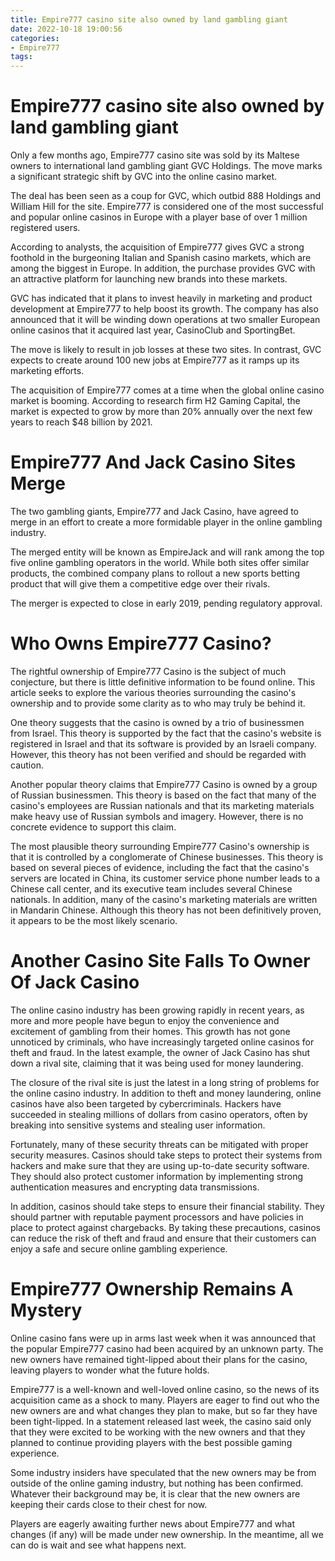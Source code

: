 ```yaml
---
title: Empire777 casino site also owned by land gambling giant
date: 2022-10-18 19:00:56
categories:
- Empire777
tags:
---
```



#  Empire777 casino site also owned by land gambling giant

Only a few months ago, Empire777 casino site was sold by its Maltese owners to international land gambling giant GVC Holdings. The move marks a significant strategic shift by GVC into the online casino market.

The deal has been seen as a coup for GVC, which outbid 888 Holdings and William Hill for the site. Empire777 is considered one of the most successful and popular online casinos in Europe with a player base of over 1 million registered users.

According to analysts, the acquisition of Empire777 gives GVC a strong foothold in the burgeoning Italian and Spanish casino markets, which are among the biggest in Europe. In addition, the purchase provides GVC with an attractive platform for launching new brands into these markets.

GVC has indicated that it plans to invest heavily in marketing and product development at Empire777 to help boost its growth. The company has also announced that it will be winding down operations at two smaller European online casinos that it acquired last year, CasinoClub and SportingBet.

The move is likely to result in job losses at these two sites. In contrast, GVC expects to create around 100 new jobs at Empire777 as it ramps up its marketing efforts.

The acquisition of Empire777 comes at a time when the global online casino market is booming. According to research firm H2 Gaming Capital, the market is expected to grow by more than 20% annually over the next few years to reach $48 billion by 2021.

#  Empire777 And Jack Casino Sites Merge

The two gambling giants, Empire777 and Jack Casino, have agreed to merge in an effort to create a more formidable player in the online gambling industry.

The merged entity will be known as EmpireJack and will rank among the top five online gambling operators in the world. While both sites offer similar products, the combined company plans to rollout a new sports betting product that will give them a competitive edge over their rivals.

The merger is expected to close in early 2019, pending regulatory approval.

#  Who Owns Empire777 Casino?

The rightful ownership of Empire777 Casino is the subject of much conjecture, but there is little definitive information to be found online. This article seeks to explore the various theories surrounding the casino's ownership and to provide some clarity as to who may truly be behind it.

One theory suggests that the casino is owned by a trio of businessmen from Israel. This theory is supported by the fact that the casino's website is registered in Israel and that its software is provided by an Israeli company. However, this theory has not been verified and should be regarded with caution.

Another popular theory claims that Empire777 Casino is owned by a group of Russian businessmen. This theory is based on the fact that many of the casino's employees are Russian nationals and that its marketing materials make heavy use of Russian symbols and imagery. However, there is no concrete evidence to support this claim.

The most plausible theory surrounding Empire777 Casino's ownership is that it is controlled by a conglomerate of Chinese businesses. This theory is based on several pieces of evidence, including the fact that the casino's servers are located in China, its customer service phone number leads to a Chinese call center, and its executive team includes several Chinese nationals. In addition, many of the casino's marketing materials are written in Mandarin Chinese. Although this theory has not been definitively proven, it appears to be the most likely scenario.

#  Another Casino Site Falls To Owner Of Jack Casino

The online casino industry has been growing rapidly in recent years, as more and more people have begun to enjoy the convenience and excitement of gambling from their homes. This growth has not gone unnoticed by criminals, who have increasingly targeted online casinos for theft and fraud. In the latest example, the owner of Jack Casino has shut down a rival site, claiming that it was being used for money laundering.

The closure of the rival site is just the latest in a long string of problems for the online casino industry. In addition to theft and money laundering, online casinos have also been targeted by cybercriminals. Hackers have succeeded in stealing millions of dollars from casino operators, often by breaking into sensitive systems and stealing user information.

Fortunately, many of these security threats can be mitigated with proper security measures. Casinos should take steps to protect their systems from hackers and make sure that they are using up-to-date security software. They should also protect customer information by implementing strong authentication measures and encrypting data transmissions.

In addition, casinos should take steps to ensure their financial stability. They should partner with reputable payment processors and have policies in place to protect against chargebacks. By taking these precautions, casinos can reduce the risk of theft and fraud and ensure that their customers can enjoy a safe and secure online gambling experience.

#  Empire777 Ownership Remains A Mystery

Online casino fans were up in arms last week when it was announced that the popular Empire777 casino had been acquired by an unknown party. The new owners have remained tight-lipped about their plans for the casino, leaving players to wonder what the future holds.

Empire777 is a well-known and well-loved online casino, so the news of its acquisition came as a shock to many. Players are eager to find out who the new owners are and what changes they plan to make, but so far they have been tight-lipped. In a statement released last week, the casino said only that they were excited to be working with the new owners and that they planned to continue providing players with the best possible gaming experience.

Some industry insiders have speculated that the new owners may be from outside of the online gaming industry, but nothing has been confirmed. Whatever their background may be, it is clear that the new owners are keeping their cards close to their chest for now.

Players are eagerly awaiting further news about Empire777 and what changes (if any) will be made under new ownership. In the meantime, all we can do is wait and see what happens next.